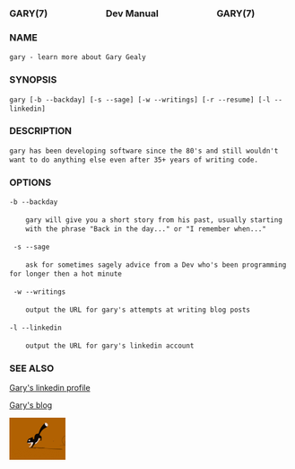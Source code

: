 ### GARY(7) <img height="10" hspace="50"/>Dev Manual<img height="10" hspace="50"/> GARY(7)

### NAME
    gary - learn more about Gary Gealy

### SYNOPSIS
    
    gary [-b --backday] [-s --sage] [-w --writings] [-r --resume] [-l --linkedin] 

### DESCRIPTION

    gary has been developing software since the 80's and still wouldn't 
    want to do anything else even after 35+ years of writing code.
    
### OPTIONS

    -b --backday

        gary will give you a short story from his past, usually starting
        with the phrase "Back in the day..." or "I remember when..."
     
     -s --sage
     
        ask for sometimes sagely advice from a Dev who's been programming for longer then a hot minute

     -w --writings
     
        output the URL for gary's attempts at writing blog posts

    -l --linkedin
    
        output the URL for gary's linkedin account
       

### SEE ALSO

[Gary's linkedin profile](https://www.linkedin.com/in/ggealy/)

[Gary's blog](https://allegroig.com/)
        

<img src="./assets/running-sql.gif" width="100">

<!--
**GaryGealy/GaryGealy** is a ✨ _special_ ✨ repository because its `README.md` (this file) appears on your GitHub profile.

Here are some ideas to get you started:

- 🔭 I’m currently working on ...
- 🌱 I’m currently learning ...
- 👯 I’m looking to collaborate on ...
- 🤔 I’m looking for help with ...
- 💬 Ask me about ...
- 📫 How to reach me: ...
- 😄 Pronouns: ...
- ⚡ Fun fact: ...
-->
